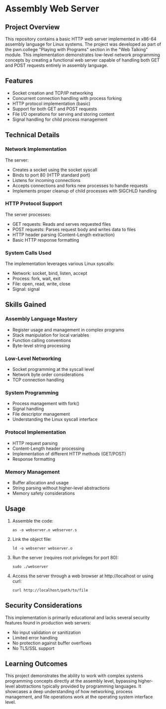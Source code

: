 # Assembly Web Server

## Project Overview
This repository contains a basic HTTP web server implemented in x86-64 assembly language for Linux systems. The project was developed as part of the pwn.college "Playing with Programs" section in the "Web Talking" module. This implementation demonstrates low-level network programming concepts by creating a functional web server capable of handling both GET and POST requests entirely in assembly language.

## Features
- Socket creation and TCP/IP networking
- Concurrent connection handling with process forking
- HTTP protocol implementation (basic)
- Support for both GET and POST requests
- File I/O operations for serving and storing content
- Signal handling for child process management

## Technical Details

### Network Implementation
The server:
- Creates a socket using the socket syscall
- Binds to port 80 (HTTP standard port)
- Listens for incoming connections
- Accepts connections and forks new processes to handle requests
- Implements proper cleanup of child processes with SIGCHLD handling

### HTTP Protocol Support
The server processes:
- GET requests: Reads and serves requested files
- POST requests: Parses request body and writes data to files
- HTTP header parsing (Content-Length extraction)
- Basic HTTP response formatting

### System Calls Used
The implementation leverages various Linux syscalls:
- Network: socket, bind, listen, accept
- Process: fork, wait, exit
- File: open, read, write, close
- Signal: signal

## Skills Gained

### Assembly Language Mastery
- Register usage and management in complex programs
- Stack manipulation for local variables
- Function calling conventions
- Byte-level string processing

### Low-Level Networking
- Socket programming at the syscall level
- Network byte order considerations
- TCP connection handling

### System Programming
- Process management with fork()
- Signal handling
- File descriptor management
- Understanding the Linux syscall interface

### Protocol Implementation
- HTTP request parsing
- Content-Length header processing
- Implementation of different HTTP methods (GET/POST)
- Response formatting

### Memory Management
- Buffer allocation and usage
- String parsing without higher-level abstractions
- Memory safety considerations

## Usage
1. Assemble the code:
   ```
   as -o webserver.o webserver.s
   ```

2. Link the object file:
   ```
   ld -o webserver webserver.o
   ```

3. Run the server (requires root privileges for port 80):
   ```
   sudo ./webserver
   ```

4. Access the server through a web browser at http://localhost or using curl:
   ```
   curl http://localhost/path/to/file
   ```

## Security Considerations
This implementation is primarily educational and lacks several security features found in production web servers:
- No input validation or sanitization
- Limited error handling
- No protection against buffer overflows
- No TLS/SSL support

## Learning Outcomes
This project demonstrates the ability to work with complex systems programming concepts directly at the assembly level, bypassing higher-level abstractions typically provided by programming languages. It showcases a deep understanding of how networking, process management, and file operations work at the operating system interface level.
